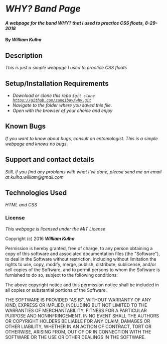 # _WHY? Band Page_

#### _A webpage for the band WHY? that I used to practice CSS floats, 8-29-2018_

#### By _**William Kulha**_

## Description

_This is just a simple webpage I used to practice CSS floats_

## Setup/Installation Requirements

* _Download or clone this repo <code>$git clone https://github.com/zangiboy/why.git</code>_
* _Navigate to the folder where you saved this file._
* _Open with the browser of your choice and enjoy_


## Known Bugs

_If you want to know about bugs, consult an entomologist. This is a simple webpage and knows no bugs._

## Support and contact details

_Still, if you find any problems with what I've done, please send me an email at kulha.william@gmail.com_

## Technologies Used

_HTML and CSS_

### License

*This webpage is licensed under the MIT License*

Copyright (c) 2016 **_William Kulha_**

Permission is hereby granted, free of charge, to any person obtaining a copy of this software and associated documentation files (the "Software"), to deal in the Software without restriction, including without limitation the rights to use, copy, modify, merge, publish, distribute, sublicense, and/or sell copies of the Software, and to permit persons to whom the Software is furnished to do so, subject to the following conditions:

The above copyright notice and this permission notice shall be included in all copies or substantial portions of the Software.

THE SOFTWARE IS PROVIDED "AS IS", WITHOUT WARRANTY OF ANY KIND, EXPRESS OR IMPLIED, INCLUDING BUT NOT LIMITED TO THE WARRANTIES OF MERCHANTABILITY, FITNESS FOR A PARTICULAR PURPOSE AND NONINFRINGEMENT. IN NO EVENT SHALL THE AUTHORS OR COPYRIGHT HOLDERS BE LIABLE FOR ANY CLAIM, DAMAGES OR OTHER LIABILITY, WHETHER IN AN ACTION OF CONTRACT, TORT OR OTHERWISE, ARISING FROM, OUT OF OR IN CONNECTION WITH THE SOFTWARE OR THE USE OR OTHER DEALINGS IN THE SOFTWARE.

